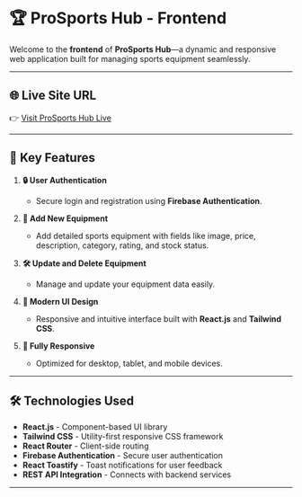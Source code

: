 # 🏆 **ProSports Hub - Frontend**

Welcome to the **frontend** of **ProSports Hub**—a dynamic and responsive web application built for managing sports equipment seamlessly.

---

## 🌐 **Live Site URL**  
👉 [Visit ProSports Hub Live](https://sports-equipment-store-880cf.web.app/)

---

## 🚀 **Key Features**  

1. **🔒 User Authentication**  
   - Secure login and registration using **Firebase Authentication**.

2. **📝 Add New Equipment**  
   - Add detailed sports equipment with fields like image, price, description, category, rating, and stock status.

3. **🛠 Update and Delete Equipment**  
   - Manage and update your equipment data easily.

4. **🎨 Modern UI Design**  
   - Responsive and intuitive interface built with **React.js** and **Tailwind CSS**.

5. **📱 Fully Responsive**  
   - Optimized for desktop, tablet, and mobile devices.

---

## 🛠 **Technologies Used**  

- **React.js** - Component-based UI library  
- **Tailwind CSS** - Utility-first responsive CSS framework  
- **React Router** - Client-side routing  
- **Firebase Authentication** - Secure user authentication  
- **React Toastify** - Toast notifications for user feedback  
- **REST API Integration** - Connects with backend services  

---
